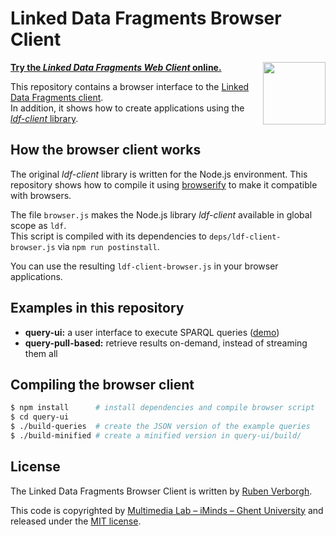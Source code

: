 # Linked Data Fragments Browser Client

**[Try the _Linked Data Fragments Web Client_ online.](http://client.linkeddatafragments.org/)**
[<img src="http://linkeddatafragments.org/images/logo.svg" width="100" align="right" alt="" />](http://linkeddatafragments.org/)

This repository contains a browser interface to the [Linked Data Fragments client](https://github.com/LinkedDataFragments/Client).
<br>
In addition, it shows how to create applications using the [_ldf-client_ library](https://github.com/LinkedDataFragments/Client.js).

## How the browser client works
The original _ldf-client_ library is written for the Node.js environment. This repository shows how to compile it using [browserify](http://browserify.org/) to make it compatible with browsers.

The file `browser.js` makes the Node.js library _ldf-client_ available in global scope as `ldf`.
<br>
This script is compiled with its dependencies to `deps/ldf-client-browser.js` via `npm run postinstall`.

You can use the resulting `ldf-client-browser.js` in your browser applications.

## Examples in this repository
- **query-ui:** a user interface to execute SPARQL queries ([demo](http://client.linkeddatafragments.org/))
- **query-pull-based:** retrieve results on-demand, instead of streaming them all

## Compiling the browser client
```bash
$ npm install      # install dependencies and compile browser script
$ cd query-ui
$ ./build-queries  # create the JSON version of the example queries
$ ./build-minified # create a minified version in query-ui/build/
```

## License
The Linked Data Fragments Browser Client is written by [Ruben Verborgh](http://ruben.verborgh.org/).

This code is copyrighted by [Multimedia Lab – iMinds – Ghent University](http://mmlab.be/)
and released under the [MIT license](http://opensource.org/licenses/MIT).
